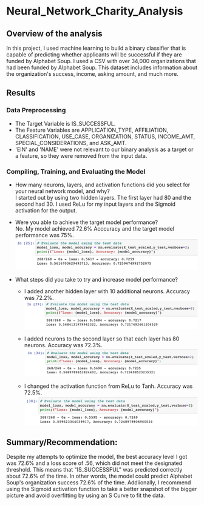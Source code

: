 # Neural_Network_Charity_Analysis

## Overview of the analysis
In this project, I used machine learning to build a binary classifier that is capable of predicting whether applicants will be successful if they are funded by Alphabet Soup. I used a CSV with over 34,000 organizations that had been funded by Alphabet Soup. This dataset includes information about the organization's success, income, asking amount, and much more. 

## Results

### Data Preprocessing
- The Target Variable is IS_SUCCESSFUL.
- The Feature Variables are APPLICATION_TYPE, AFFILIATION, CLASSIFICATION, USE_CASE, ORGANIZATION, STATUS, INCOME_AMT, SPECIAL_CONSIDERATIONS,  and ASK_AMT. 
- 'EIN' and 'NAME' were not relevant to our binary analysis as a target or a feature, so they were removed from the input data. 

### Compiling, Training, and Evaluating the Model
- How many neurons, layers, and activation functions did you select for your neural network model, and why? </br>
I started out by using two hidden layers. The first layer had 80 and the second had 30. I used ReLu for my input layers and the Sigmoid activation for the output. 

- Were you able to achieve the target model performance? </br>
No. My model achieved 72.6% Acccuracy and the target model performance was 75%. 
</br> ![accuracy1](images/accuracy1.png) 

- What steps did you take to try and increase model performance?
   - I added another hidden layer with 10 additional neurons. Accuracy was 72.2%.
    </br> ![accuracy2](images/accuracy2.png) 

   -  I added neurons to the second layer so that each layer has 80 neurons. Accuracy was 72.3%. 
   </br> ![accuracy3](images/accuracy3.png) 

   -  I changed the activation function from ReLu to Tanh. Accuracy was 72.5%. 
   </br> ![accuracy4](images/accuracy4.png) 

## Summary/Recommendation: 
Despite my attempts to optimize the model, the best accuracy level I got was 72.6% and a loss score of .56, which did not meet the designated threshold. This means that "IS_SUCCESSFUL" was predicted correctly about 72.6% of the time. In other words, the model could predict Alphabet Soup's organization success 72.6% of the time. Addiionally, I recommend using the Sigmoid activation function to take a better snapshot of the bigger picture and avoid overfitting by using an S Curve to fit the data. 

